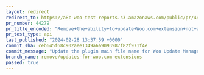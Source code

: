 ```yaml
---
layout: redirect
redirect_to: https://a8c-woo-test-reports.s3.amazonaws.com/public/pr/44279/api/index.html
pr_number: 44279
pr_title_encoded: "Remove+the+ability+to+update+Woo.com+extension+not+available+in+WP.org+plugin+directory"
pr_test_type: api
last_published: "2024-02-28 13:37:59 +0000"
commit_sha: ceb645f68c902aee1349a6a9093987f82f971f4e
commit_message: "Update the plugin main file name for Woo Update Manager."
branch_name: remove/updates-for-woo.com-extensions
passed: true
---
```

